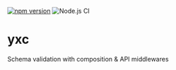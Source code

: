 [![npm version](https://badge.fury.io/js/%40dotvirus%2Fyxc.svg)](https://badge.fury.io/js/%40dotvirus%2Fyxc)
![Node.js CI](https://github.com/dotvirus/yxc/workflows/Node.js%20CI/badge.svg)

# yxc

Schema validation with composition &amp; API middlewares
